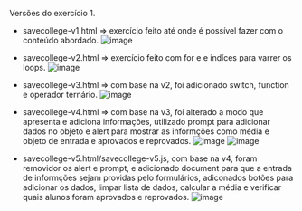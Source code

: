 Versões do exercício 1.

- savecollege-v1.html => exercício feito até onde é possível fazer com o conteúdo abordado.
![image](https://user-images.githubusercontent.com/31933120/217059233-0c8adcfc-6ce1-4178-9bf7-c5509fde59c7.png)

- savecollege-v2.html => exercício feito com for e e indíces para varrer os loops.
![image](https://user-images.githubusercontent.com/31933120/217059128-ee08efaa-9e61-4842-900b-e4445c28e83b.png)

- savecollege-v3.html => com base na v2, foi adicionado switch, function e operador ternário.
![image](https://user-images.githubusercontent.com/31933120/217059023-6a9e891d-b194-43dd-b676-d1379b41607c.png)

- savecollege-v4.html => com base na v3, foi alterado a modo que apresenta e adiciona informações, utilizado prompt para adicionar dados no objeto e alert para mostrar as informções como média e objeto de entrada e aprovados e reprovados.
![image](https://user-images.githubusercontent.com/31933120/217058842-5811a2fe-630e-438f-afd6-b74bd1fdc9e2.png)
![image](https://user-images.githubusercontent.com/31933120/217058892-1debbd37-a8b5-424a-b68f-f6e21fd646d4.png)

- savecollege-v5.html/savecollege-v5.js, com base na v4, foram removidor os alert e prompt, e adicionado document para que a entrada de informções sejam providas pelo formulários, adiconados botões para adicionar os dados, limpar lista de dados, calcular a média e verificar quais alunos foram aprovados e reprovados.
![image](https://user-images.githubusercontent.com/31933120/217059461-57bf340c-18f0-43a8-a9bf-4558c598b7f1.png)
